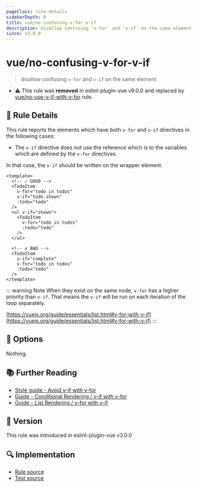 ```yaml
---
pageClass: rule-details
sidebarDepth: 0
title: vue/no-confusing-v-for-v-if
description: disallow confusing `v-for` and `v-if` on the same element
since: v3.0.0
---
```

# vue/no-confusing-v-for-v-if

> disallow confusing `v-for` and `v-if` on the same element

- :warning: This rule was **removed** in eslint-plugin-vue v9.0.0 and replaced by [vue/no-use-v-if-with-v-for](no-use-v-if-with-v-for.md) rule.

## :book: Rule Details

This rule reports the elements which have both `v-for` and `v-if` directives in the following cases:

- The `v-if` directive does not use the reference which is to the variables which are defined by the `v-for` directives.

In that case, the `v-if` should be written on the wrapper element.

<eslint-code-block :rules="{'vue/no-confusing-v-for-v-if': ['error']}">

```vue
<template>
  <!-- ✓ GOOD -->
  <TodoItem
    v-for="todo in todos"
    v-if="todo.shown"
    :todo="todo"
  />
  <ul v-if="shown">
    <TodoItem
      v-for="todo in todos"
      :todo="todo"
    />
  </ul>

  <!-- ✗ BAD -->
  <TodoItem
    v-if="complete"
    v-for="todo in todos"
    :todo="todo"
  />
</template>
```

</eslint-code-block>

::: warning Note
When they exist on the same node, `v-for` has a higher priority than `v-if`. That means the `v-if` will be run on each iteration of the loop separately.

[https://vuejs.org/guide/essentials/list.html#v-for-with-v-if](https://vuejs.org/guide/essentials/list.html#v-for-with-v-if)
:::

## :wrench: Options

Nothing.

## :books: Further Reading

- [Style guide - Avoid v-if with v-for](https://vuejs.org/style-guide/rules-essential.html#avoid-v-if-with-v-for)
- [Guide - Conditional Rendering / v-if with v-for](https://vuejs.org/guide/essentials/conditional.html#v-if-with-v-for)
- [Guide - List Rendering / v-for with v-if](https://vuejs.org/guide/essentials/list.html#v-for-with-v-if)

## :rocket: Version

This rule was introduced in eslint-plugin-vue v3.0.0

## :mag: Implementation

- [Rule source](https://github.com/vuejs/eslint-plugin-vue/blob/master/lib/rules/no-confusing-v-for-v-if.js)
- [Test source](https://github.com/vuejs/eslint-plugin-vue/blob/master/tests/lib/rules/no-confusing-v-for-v-if.js)

